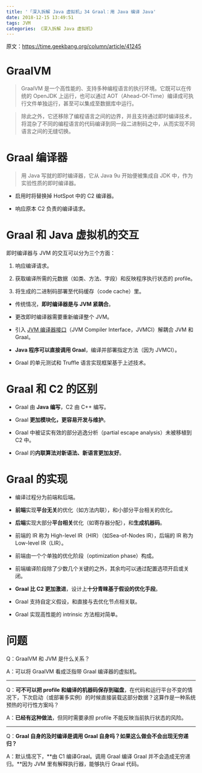 ```yaml
---
title: '「深入拆解 Java 虚拟机」34 Graal：用 Java 编译 Java'
date: 2018-12-15 13:49:51
tags: JVM
categories: 《深入拆解 Java 虚拟机》
---
```


原文：https://time.geekbang.org/column/article/41245

# GraalVM

> GraalVM 是一个高性能的、支持多种编程语言的执行环境。它既可以在传统的 OpenJDK 上运行，也可以通过 AOT（Ahead-Of-Time）编译成可执行文件单独运行，甚至可以集成至数据库中运行。

> 除此之外，它还移除了编程语言之间的边界，并且支持通过即时编译技术，将混杂了不同的编程语言的代码编译到同一段二进制码之中，从而实现不同语言之间的无缝切换。

# Graal 编译器

> 用 Java 写就的即时编译器，它从 Java 9u 开始便被集成自 JDK 中，作为实验性质的即时编译器。

- 启用时将替换掉 HotSpot 中的 C2 编译器。

- 响应原本 C2 负责的编译请求。

# Graal 和 Java 虚拟机的交互

即时编译器与 JVM 的交互可以分为三个方面：

1. 响应编译请求。

2. 获取编译所需的元数据（如类、方法、字段）和反映程序执行状态的 profile。

3. 将生成的二进制码部署至代码缓存（code cache）里。

- 传统情况，**即时编译器是与 JVM 紧耦合**。

- 更改即时编译器需要重新编译整个 JVM。

- 引入 [JVM 编译器接口](http://openjdk.java.net/jeps/243)（JVM Compiler Interface，JVMCI）解耦合 JVM 和 Graal。

- **Java 程序可以直接调用 Graal**，编译并部署指定方法（因为 JVMCI）。

- Graal 的单元测试和 Truffle 语言实现框架基于上述技术。

# Graal 和 C2 的区别

- Graal 由 **Java 编写**，C2 由 C++ 编写。

- Graal **更加模块化，更容易开发与维护**。

- Graal 中被证实有效的部分逃逸分析（partial escape analysis）未被移植到 C2 中。

- Graal 的**内联算法对新语法、新语言更加友好**。

# Graal 的实现

- 编译过程分为前端和后端。

- **前端**实现**平台无关**的优化（如方法内联），和小部分平台相关的优化。

- **后端**实现大部分**平台相关**优化（如寄存器分配），和**生成机器码**。

- 前端的 IR 称为 High-level IR（HIR）（如Sea-of-Nodes IR），后端的 IR 称为 Low-level IR（LIR）。

- 前端由一个个单独的优化阶段（optimization phase）构成。

- 前端编译阶段除了少数几个关键的之外，其余均可以通过配置选项开启或关闭。

- **Graal 比 C2 更加激进**，设计上**十分青睐基于假设的优化手段**。

- Graal 支持自定义假设，和直接与去优化节点相关联。

- Graal 实现高性能的 intrinsic 方法相对简单。

# 问题

Q：GraalVM 和 JVM 是什么关系？

A：可以将 GraalVM 看成泛指带 Graal 编译器的虚拟机。

---

Q：**可不可以把 profile 和编译的机器码保存到磁盘**，在代码和运行平台不变的情况下，下次启动（或部署多实例）的时候直接装载这部分数据？这算作是一种系统预热的可行性方案吗？

A：**已经有这种做法**，但同时需要承担 profile 不能反映当前执行状态的风险。

---

Q：**Graal 自身的及时编译是调用 Graal 自身吗？如果这么做会不会出现无穷递归？**

A：默认情况下，**由 C1 编译Graal。调用 Graal 编译 Graal 并不会造成无穷递归。**因为 JVM 里有解释执行器，能够执行 Graal 代码。

